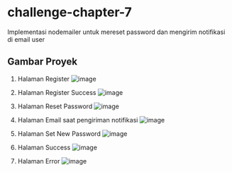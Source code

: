 # challenge-chapter-7
Implementasi nodemailer untuk mereset password dan mengirim notifikasi di email user

## Gambar Proyek
1. Halaman Register
![image](https://drive.google.com/file/d/1tJqLXKgpmL1KF35mxp08SzlAp3Vwn0Q6/view?usp=drive_link)

2. Halaman Register Success
![image](https://drive.google.com/file/d/1ihG0qGRmceUwdF_YuQpm-D0ZnPXcGkXz/view?usp=drive_link)

3. Halaman Reset Password
![image](https://drive.google.com/file/d/1c9H6NufkMDXMT4-bUmT1-k3lIM1Xd71F/view?usp=drive_link)

4. Halaman Email saat pengiriman notifikasi
![image](https://drive.google.com/file/d/1VhAyyazqqOpjiAklmoO9dLdkZV-1uaBY/view?usp=drive_link)

5. Halaman Set New Password
![image](https://drive.google.com/file/d/1pRzcVIGDL4B1yarhd3buTyG_UucCxZZ1/view?usp=drive_link)

6. Halaman Success
![image](https://drive.google.com/file/d/1Thmvj4NwIaRR4s1PWomHCI5KkhL2bUGw/view?usp=drive_link)

7. Halaman Error
![image](https://drive.google.com/file/d/1RWcUPRdWceN3yN9nkTrV7_efrhSB-tQu/view?usp=drive_link)
